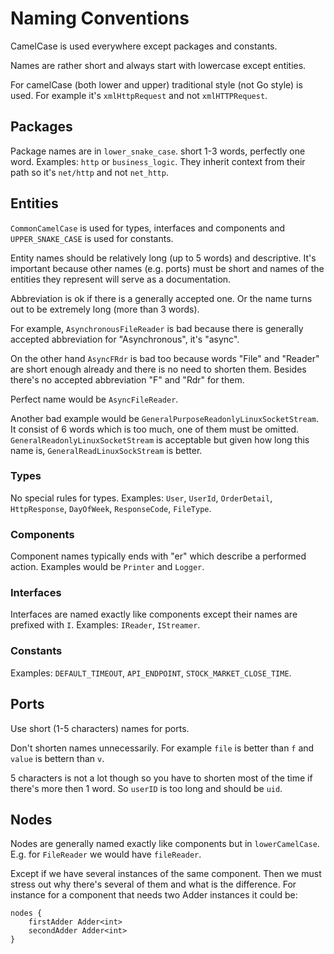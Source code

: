 # Naming Conventions

CamelCase is used everywhere except packages and constants.

Names are rather short and always start with lowercase except entities.

For camelCase (both lower and upper) traditional style (not Go style) is used. For example it's `xmlHttpRequest` and not `xmlHTTPRequest`.

## Packages

Package names are in `lower_snake_case`. short 1-3 words, perfectly one word. Examples: `http` or `business_logic`. They inherit context from their path so it's `net/http` and not `net_http`.

## Entities

`CommonCamelCase` is used for types, interfaces and components and `UPPER_SNAKE_CASE` is used for constants.

Entity names should be relatively long (up to 5 words) and descriptive. It's important 
because other names (e.g. ports) must be short and names of the entities they represent will serve as a documentation.

Abbreviation is ok if there is a generally accepted one. Or the name turns out to be extremely long (more than 3 words).

For example, `AsynchronousFileReader` is bad because there is generally accepted abbreviation for "Asynchronous", it's "async".

On the other hand `AsyncFRdr` is bad too because words "File" and "Reader" are short enough already and there is no need to shorten them. Besides there's no accepted abbreviation "F" and "Rdr" for them.

Perfect name would be `AsyncFileReader`.

Another bad example would be `GeneralPurposeReadonlyLinuxSocketStream`. It consist of 6 words which is too much, one of them must be omitted. `GeneralReadonlyLinuxSocketStream` is acceptable but given how long this name is, `GeneralReadLinuxSockStream` is better. 

### Types

No special rules for types. Examples: `User`, `UserId`, `OrderDetail`, `HttpResponse`, `DayOfWeek`, `ResponseCode`, `FileType`.

### Components

Component names typically ends with "er" which describe a performed action. Examples would be `Printer` and `Logger`.

### Interfaces

Interfaces are named exactly like components except their names are prefixed with `I`. Examples: `IReader`, `IStreamer`.

### Constants

Examples: `DEFAULT_TIMEOUT`, `API_ENDPOINT`, `STOCK_MARKET_CLOSE_TIME`.

## Ports

Use short (1-5 characters) names for ports.

Don't shorten names unnecessarily. For example `file` is better than `f` and `value` is bettern than `v`.

5 characters is not a lot though so you have to shorten most of the time if there's more then 1 word. So `userID` is too long and should be `uid`.

## Nodes

Nodes are generally named exactly like components but in `lowerCamelCase`. E.g. for `FileReader` we would have `fileReader`.

Except if we have several instances of the same component. Then we must stress out why there's several of them and what is the difference. For instance for a component that needs two Adder instances it could be:

```neva
nodes {
    firstAdder Adder<int>
    secondAdder Adder<int>
}
```